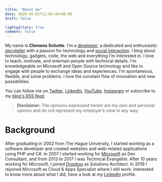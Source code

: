 ```yaml
---
title: "About me"
date: 2020-05-01T11:04:49+08:00
draft: false

lightgallery: true
comment: false
---
```


My name is **Clemens Schotte**. I'm a [developer](https://github.com/cschotte), a dedicated and enthusiastic [storyteller](/blog/) with a passion for technology and [social interaction](https://twitter.com/cschotte). I blog about technology, gadgets, code, the web and everything I'm interested in. I love to teach, motivate, and entertain people with technical details. I'm knowledgeable on Microsoft and Open Source technology and like to engage with people to exchange ideas and experiences. I'm spontaneous, flexible, and solve problems. I love the constant flow of innovation and new possibilities.

You can follow me on [Twitter](https://twitter.com/cschotte), [LinkedIn](https://www.linkedin.com/in/cschotte/), [YouTube](https://www.youtube.com/user/clemensschotte), [Instagram](https://www.instagram.com/clemens_schotte/) or subscribe to my [blog's RSS feed](/index.xml).

> **Disclaimer:** The opinions expressed herein are my own and personal opinion and do not represent my employer’s view in any way.

# Background

After graduating in 2002 from The Hague University, I started working as a software developer and created websites and web-related applications using PHP and C#. In 2007 I started working for [Microsoft](https://www.microsoft.com/) as Dev Consultant, and from 2013 to 2017 I was Technical Evangelist. After 10 years working for Microsoft, I joined [Dropbox](https://www.dropbox.com/) as Solutions Architect. In 2019 I rejoined Microsoft as Cloud & Apps Specialist where I still work. Interested to know more about what I did, have a look at my [LinkedIn](https://www.linkedin.com/in/cschotte/) profile.